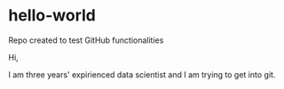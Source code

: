 # hello-world
Repo created to test GitHub functionalities

Hi,

I am three years' expirienced data scientist and I am trying to get into git.

